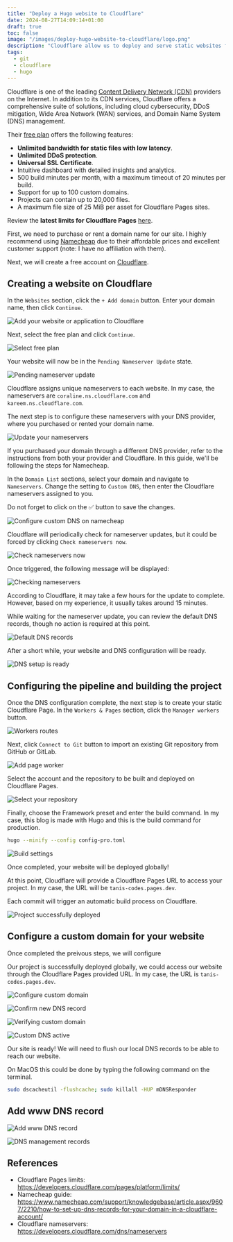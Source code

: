 ```yaml
---
title: "Deploy a Hugo website to Cloudflare"
date: 2024-08-27T14:09:14+01:00
draft: true
toc: false
image: "/images/deploy-hugo-website-to-cloudflare/logo.png"
description: "Cloudflare allow us to deploy and serve static websites for free using a GitHub or GitLab repository. Each commit will trigger an automatic build process on Cloudflare."
tags:
  - git
  - cloudflare
  - hugo
---
```


Cloudflare is one of the leading [Content Delivery Network (CDN)](https://en.wikipedia.org/wiki/Content_delivery_network) providers on the Internet. In addition to its CDN services, Cloudflare offers a comprehensive suite of solutions, including cloud cybersecurity, DDoS mitigation, Wide Area Network (WAN) services, and Domain Name System (DNS) management.

Their [free plan](https://www.cloudflare.com/plans/) offers the following features:
* **Unlimited bandwidth for static files with low latency**.
* **Unlimited DDoS protection**.
* **Universal SSL Certificate**. 
* Intuitive dashboard with detailed insights and analytics.
* 500 build minutes per month, with a maximum timeout of 20 minutes per build.
* Support for up to 100 custom domains.
* Projects can contain up to 20,000 files.
* A maximum file size of 25 MiB per asset for Cloudflare Pages sites.

Review the **latest limits for Cloudflare Pages** [here](https://developers.cloudflare.com/pages/platform/limits/).

First, we need to purchase or rent a domain name for our site. I highly recommend using [Namecheap](https://www.namecheap.com/) due to their affordable prices and excellent customer support (note: I have no affiliation with them).

Next, we will create a free account on [Cloudflare](https://cloudflare.com/).

## Creating a website on Cloudflare

In the `Websites` section, click the `+ Add domain` button. Enter your domain name, then click `Continue`.

![Add your website or application to Cloudflare](/images/deploy-hugo-website-to-cloudflare/add-site.png)

Next, select the free plan and click `Continue`.

![Select free plan](/images/deploy-hugo-website-to-cloudflare/select-free-plan.png)

Your website will now be in the `Pending Nameserver Update` state.

![Pending nameserver update](/images/deploy-hugo-website-to-cloudflare/pending-nameserver-update.png)

Cloudflare assigns unique nameservers to each website. In my case, the nameservers are `coraline.ns.cloudflare.com` and `kareem.ns.cloudflare.com`.

The next step is to configure these nameservers with your DNS provider, where you purchased or rented your domain name.

![Update your nameservers](/images/deploy-hugo-website-to-cloudflare/update-your-nameservers.png)

If you purchased your domain through a different DNS provider, refer to the instructions from both your provider and Cloudflare. In this guide, we'll be following the steps for Namecheap.

In the `Domain List` sections, select your domain and navigate to `Nameservers`. Change the setting to `Custom DNS`, then enter the Cloudflare nameservers assigned to you. 

Do not forget to click on the ✅ button to save the changes.

![Configure custom DNS on namecheap](/images/deploy-hugo-website-to-cloudflare/namecheap-custom-dns.png)

Cloudflare will periodically check for nameserver updates, but it could be forced by clicking `Check nameservers now`.

![Check nameservers now](/images/deploy-hugo-website-to-cloudflare/check-nameservers-now.png)

Once triggered, the following message will be displayed:

![Checking nameservers](/images/deploy-hugo-website-to-cloudflare/checking-nameservers.png)

According to Cloudflare, it may take a few hours for the update to complete. However, based on my experience, it usually takes around 15 minutes.

While waiting for the nameserver update, you can review the default DNS records, though no action is required at this point.

![Default DNS records](/images/deploy-hugo-website-to-cloudflare/default-dns-records.png)

After a short while, your website and DNS configuration will be ready.

![DNS setup is ready](/images/deploy-hugo-website-to-cloudflare/dns-ready.png)

## Configuring the pipeline and building the project

Once the DNS configuration complete, the next step is to create your static Cloudflare Page. In the `Workers & Pages` section, click the `Manager workers` button.

![Workers routes](/images/deploy-hugo-website-to-cloudflare/workers-routes.png)

Next, click `Connect to Git` button to import an existing Git repository from GitHub or GitLab.

![Add page worker](/images/deploy-hugo-website-to-cloudflare/add-page-worker.png)

Select the account and the repository to be built and deployed on Cloudflare Pages.

![Select your repository](/images/deploy-hugo-website-to-cloudflare/select-your-repository.png)

Finally, choose the Framework preset and enter the build command. In my case, this blog is made with Hugo and this is the build command for production.

```bash
hugo --minify --config config-pro.toml
```

![Build settings](/images/deploy-hugo-website-to-cloudflare/build-settings.png)

Once completed, your website will be deployed globally!

At this point, Cloudflare will provide a Cloudflare Pages URL to access your project. In my case, the URL will be `tanis-codes.pages.dev`. 

Each commit will trigger an automatic build process on Cloudflare.

![Project successfully deployed](/images/deploy-hugo-website-to-cloudflare/project-deployed.png)

## Configure a custom domain for your website

Once completed the preivous steps, we will configure 

Our project is successfully deployed globally, we could access our website through the Cloudflare Pages provided URL. In my case, the URL is `tanis-codes.pages.dev`.

![Configure custom domain](/images/deploy-hugo-website-to-cloudflare/configure-custom-domain.png)

![Confirm new DNS record](/images/deploy-hugo-website-to-cloudflare/confirm-new-dns-record.png)

![Verifying custom domain](/images/deploy-hugo-website-to-cloudflare/verifying-custom-domain.png)

![Custom DNS active](/images/deploy-hugo-website-to-cloudflare/custom-dns-active.png)

Our site is ready! We will need to flush our local DNS records to be able to reach our website.

On MacOS this could be done by typing the following command on the terminal.

```bash
sudo dscacheutil -flushcache; sudo killall -HUP mDNSResponder
```

## Add www DNS record

![Add www DNS record](/images/deploy-hugo-website-to-cloudflare/add-www-record.png)

![DNS management records](/images/deploy-hugo-website-to-cloudflare/dns-management-records.png)


## References

* Cloudflare Pages limits: https://developers.cloudflare.com/pages/platform/limits/
* Namecheap guide: https://www.namecheap.com/support/knowledgebase/article.aspx/9607/2210/how-to-set-up-dns-records-for-your-domain-in-a-cloudflare-account/
* Cloudflare nameservers: https://developers.cloudflare.com/dns/nameservers